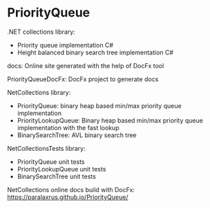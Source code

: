 # PriorityQueue

.NET collections library:
- Priority queue implementation C#
- Height balanced binary search tree implementation C#

docs:
Online site generated with the help of DocFx tool

PriorityQueueDocFx:
DocFx project to generate docs

NetCollections library:
 - PriorityQueue: binary heap based min/max priority queue implementation
 - PriorityLookupQueue: Binary heap based min/max priority queue implementation with the fast lookup
 - BinarySearchTree: AVL binary search tree

NetCollectionsTests library:
 - PriorityQueue unit tests
 - PriorityLookupQueue unit tests
 - BinarySearchTree unit tests

NetCollections online docs build with DocFx:
 https://paralaxrus.github.io/PriorityQueue/


